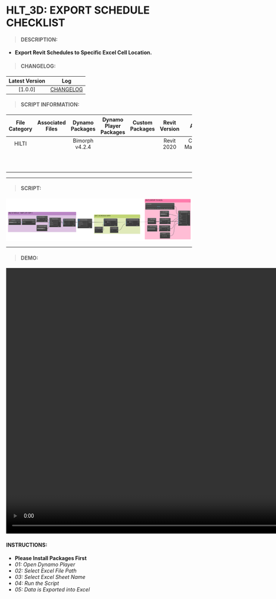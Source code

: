 # HLT_3D: EXPORT SCHEDULE CHECKLIST

> #### DESCRIPTION: 
- **Export Revit Schedules to Specific Excel Cell Location.**

> #### CHANGELOG:

| Latest Version | Log |
| :-------: | :----: | 
|[1.0.0] | [CHANGELOG](/_scripts/_project/266_HLT/EXCEL/changelog/HLT_EXL_ExportScheduleChecklist.md) |

> #### SCRIPT INFORMATION: 

| File Category| Associated Files | Dynamo Packages | Dynamo Player Packages | Custom Packages | Revit Version | Author | Reviewed By | File Name & Location | 
| :-------: | :----: | :---: | :---: | :---: | :---: | :---: | :---: | :--: 
| HILTI  |  | Bimorph v4.2.4 | | | Revit 2020 | Cathrine Macabuhay | | 20230320_HLT_EXL_ExportScheduleChecklist V1.0.0 |
|           |  | | | | | | | (https://bimcapcom.sharepoint.com/:f:/s/BCP-Main/EoNVZ_h5Yq5BlfQrrpJH2D4BileeFoAighlYJFmuz-dLpA?e=fPinld) |                 
      

----------------------------------------------------------------

> #### SCRIPT:
<img src="./_scripts/_project/266_HLT/EXCEL/images/HLT_EXL_ExportScheduleChecklist.png">

------------------------------------------------------------------
> #### **DEMO**: 

<video width="1280" height="720" controls>
 <source src="./_scripts/_project/266_HLT/EXCEL/demo/HLT_3D_ExportScheduleChecklist.mp4" type="video/mp4">
</video>

#### INSTRUCTIONS: 
- **Please Install Packages First**
- *01: Open Dynamo Player*
- *02: Select Excel File Path*
- *03: Select Excel Sheet Name*
- *04: Run the Script*
- *05: Data is Exported into Excel*